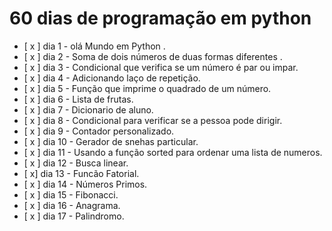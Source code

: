 # 60 dias de programação em python 

- [ x ] dia 1 - olá Mundo em Python .
- [ x ] dia 2 - Soma de dois números de duas formas diferentes .
- [ x ] dia 3 - Condicional que verifica se um número é par ou impar. 
- [ x ] dia 4 - Adicionando laço de repetição.
- [ x ] dia 5 -  Função que imprime o quadrado de um número.
- [ x ] dia 6 -  Lista de frutas.
- [ x ] dia 7 -  Dicionario de aluno.
- [ x ] dia 8 - Condicional para verificar se a pessoa pode dirigir.
- [ x ] dia 9 - Contador personalizado.
- [ x ] dia 10 - Gerador de snehas particular.
- [ x ] dia 11 - Usando a função sorted para ordenar uma lista de numeros.
- [ x ] dia 12 - Busca linear.
- [ x]  dia 13 - Funcão Fatorial.
- [ x ] dia 14 - Números Primos.
- [ x ] dia 15 - Fibonacci.
- [ x ] dia 16 - Anagrama.
- [ x ] dia 17 - Palindromo.
